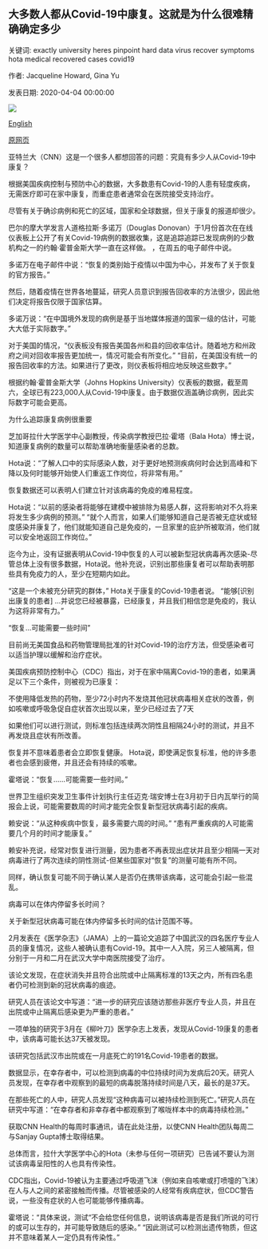 ## 大多数人都从Covid-19中康复。这就是为什么很难精确确定多少

关键词: exactly university heres pinpoint hard data virus recover symptoms hota medical recovered cases covid19

作者: Jacqueline Howard, Gina Yu

发表日期: 2020-04-04 00:00:00

![](https://cdn.cnn.com/cnnnext/dam/assets/200221130556-coronavirus-image-university-of-hong-kong-super-tease.jpg)

[English](Most%20people%20recover%20from%20Covid-19.%20Here%27s%20why%20it%27s%20hard%20to%20pinpoint%20exactly%20how%20many.md)

[原网页](https://edition.cnn.com/2020/04/04/health/recovery-coronavirus-tracking-data-explainer/index.html)

亚特兰大（CNN）这是一个很多人都想回答的问题：究竟有多少人从Covid-19中康复？

根据美国疾病控制与预防中心的数据，大多数患有Covid-19的人患有轻度疾病，无需医疗即可在家中康复，而重症患者通常会在医院接受支持治疗。

尽管有关于确诊病例和死亡的区域，国家和全球数据，但关于康复的报道却很少。

巴尔的摩大学发言人道格拉斯·多诺万（Douglas Donovan）于1月份首次在在线仪表板上公开了有关Covid-19病例的数据收集，这是追踪追踪已发现病例的少数机构之一的约翰·霍普金斯大学一直在这样做。 ，在周五的电子邮件中说。

多诺万在电子邮件中说：“恢复的类别始于疫情以中国为中心，并发布了关于恢复的官方报告。”

然后，随着疫情在世界各地蔓延，研究人员意识到报告回收率的方法很少，因此他们决定将报告仅限于国家估算。

多诺万说：“在中国境外发现的病例是基于当地媒体报道的国家一级的估计，可能大大低于实际数字。”

对于美国的情况，“仪表板没有报告美国各州和县的回收率估计。随着地方和州政府之间对回收率报告更加统一，情况可能会有所变化。” “目前，在美国没有统一的报告回收率的方法。如果进行了更改，则仪表板将相应地反映这些数字。”

根据约翰·霍普金斯大学（Johns Hopkins University）仪表板的数据，截至周六，全球已有223,000人从Covid-19中康复。由于数据仅涵盖确诊病例，因此实际数字可能会更高。

为什么追踪康复病例很重要

芝加哥拉什大学医学中心副教授，传染病学教授巴拉·霍塔（Bala Hota）博士说，知道康复病例的数量可以帮助准确地衡量感染者的总数。

Hota说：“了解人口中的实际感染人数，对于更好地预测疾病何时会达到高峰和下降以及何时能够开始使人们重返工作岗位，将非常有用。”

恢复数据还可以表明人们建立针对该病毒的免疫的难易程度。

Hota说：“以前的感染者将能够在建模中被排除为易感人群，这将影响对不久将来将发生多少病例的预测。” “就个人而言，如果人们能够知道自己是否被无症状或轻度感染并康复了，他们就能知道自己是免疫的，一旦家里的庇护所被取消，他们就可以安全地返回工作岗位。”

迄今为止，没有证据表明从Covid-19中恢复的人可以被新型冠状病毒再次感染-尽管总体上没有很多数据，Hota说。他补充说，识别出那些康复者可以帮助表明那些具有免疫力的人，至少在短期内如此。

“这是一个未被充分研究的群体，” Hota关于康复的Covid-19患者说。 “能够[识别出康复的患者] ...并说您已经被暴露，已经康复，并且我们相信您是免疫的，我认为这将非常有力。”

“恢复...可能需要一些时间”

目前尚无美国食品和药物管理局批准的针对Covid-19的治疗方法，但受感染者可以适当护理以缓解和治疗症状。

美国疾病预防控制中心（CDC）指出，对于在家中隔离Covid-19的患者，如果满足以下三个条件，则被视为已康复：

不使用降低发热的药物，至少72小时内不发烧其他冠状病毒相关症状的改善，例如咳嗽或呼吸急促自症状首次出现以来，至少已经过去了7天

如果他们可以进行测试，则标准包括连续两次阴性且相隔24小时的测试，并且不再发烧且症状有所改善。

恢复并不意味着患者会立即恢复健康。 Hota说，即使满足恢复标准，他的许多患者也会感到疲倦，并且还会有持续的咳嗽。

霍塔说：“恢复……可能需要一些时间。”

世界卫生组织突发卫生事件计划执行主任迈克·瑞安博士在3月初于日内瓦举行的简报会上说，可能需要数周的时间才能完全恢复新型冠状病毒引起的疾病。

赖安说：“从这种疾病中恢复，最多需要六周的时间。” “患有严重疾病的人可能需要几个月的时间才能康复。”

赖安补充说，经常对恢复进行测量，因为患者不再表现出症状并且至少相隔一天对病毒进行了两次连续的阴性测试-但某些国家对“恢复”的测量可能有所不同。

同样，确认恢复可能不同于确认某人是否仍在携带该病毒，这可能会引起一些混乱。

病毒可以在体内停留多长时间？

关于新型冠状病毒可能在体内停留多长时间的估计范围不等。

2月发表在《医学杂志》（JAMA）上的一篇论文追踪了中国武汉的四名医疗专业人员的康复情况，这些人被确认患有Covid-19。其中一人入院，另三人被隔离，但分别于一月和二月在武汉大学中南医院接受了治疗。

该论文发现，在症状消失并且符合出院或中止隔离标准的13天之内，所有四名患者仍可检测到新的冠状病毒的痕迹。

研究人员在该论文中写道：“进一步的研究应该随访那些非医疗专业人员，并且在出院或中止隔离后感染更为严重的患者。”

一项单独的研究于3月在《柳叶刀》医学杂志上发表，发现从Covid-19康复的患者中，该病毒可能长达37天被发现。

该研究包括武汉市出院或在一月底死亡的191名Covid-19患者的数据。

数据显示，在幸存者中，可以检测到病毒的中位持续时间为发病后20天。研究人员发现，在幸存者中观察到的最短的病毒脱落持续时间是八天，最长的是37天。

在那些死亡的人中，研究人员发现“这种病毒可以被持续检测到死亡。”研究人员在研究中写道：“在幸存者和非幸存者中都观察到了喉咙样本中的病毒持续检测。”

获取CNN Health的每周时事通讯，请在此处注册，以使CNN Health团队每周二与Sanjay Gupta博士取得结果。

总体而言，拉什大学医学中心的Hota（未参与任何一项研究）已告诫不要认为测试该病毒呈阳性的人也具有传染性。

CDC指出，Covid-19被认为主要通过呼吸道飞沫（例如来自咳嗽或打喷嚏的飞沫）在人与人之间的紧密接触而传播。尽管被感染的人经常有疾病症状，但CDC警告说，一些没有症状的人也可能能够传播病毒。

霍塔说：“具体来说，测试“不会给您任何信息，说明该病毒是否是我们所说的可行的或可以生存的，并可能导致随后的感染。” “因此测试可以检测出遗传物质，但这并不意味着某人一定仍具有传染性。”